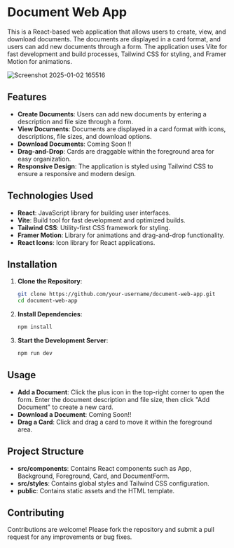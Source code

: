 # Document Web App

This is a React-based web application that allows users to create, view, and download documents. The documents are displayed in a card format, and users can add new documents through a form. The application uses Vite for fast development and build processes, Tailwind CSS for styling, and Framer Motion for animations.

![Screenshot 2025-01-02 165516](https://github.com/user-attachments/assets/6ac89105-a5e5-4f24-8f6e-cd2a15b8b156)



## Features

- **Create Documents**: Users can add new documents by entering a description and file size through a form.
- **View Documents**: Documents are displayed in a card format with icons, descriptions, file sizes, and download options.
- **Download Documents**: Coming Soon !!
- **Drag-and-Drop**: Cards are draggable within the foreground area for easy organization.
- **Responsive Design**: The application is styled using Tailwind CSS to ensure a responsive and modern design.

## Technologies Used

- **React**: JavaScript library for building user interfaces.
- **Vite**: Build tool for fast development and optimized builds.
- **Tailwind CSS**: Utility-first CSS framework for styling.
- **Framer Motion**: Library for animations and drag-and-drop functionality.
- **React Icons**: Icon library for React applications.

## Installation

1. **Clone the Repository**:
    ```bash
    git clone https://github.com/your-username/document-web-app.git
    cd document-web-app
    ```
2. **Install Dependencies**:
    ```bash
    npm install
    ```

3. **Start the Development Server**:
    ```bash
    npm run dev  
    ```

## Usage

- **Add a Document**: Click the plus icon in the top-right corner to open the form. Enter the document description and file size, then click "Add Document" to create a new card.
- **Download a Document**: Coming Soon!!
- **Drag a Card**: Click and drag a card to move it within the foreground area.

## Project Structure

- **src/components**: Contains React components such as App, Background, Foreground, Card, and DocumentForm.
- **src/styles**: Contains global styles and Tailwind CSS configuration.
- **public**: Contains static assets and the HTML template.

## Contributing

Contributions are welcome! Please fork the repository and submit a pull request for any improvements or bug fixes.
